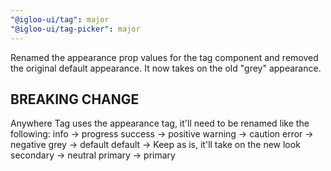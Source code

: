 ```yaml
---
"@igloo-ui/tag": major
"@igloo-ui/tag-picker": major
---
```


Renamed the appearance prop values for the tag component and removed the original default appearance. It now takes on the old "grey" appearance.

## BREAKING CHANGE

Anywhere Tag uses the appearance tag, it'll need to be renamed like the following:
info → progress
success → positive
warning → caution
error → negative
grey → default
default → Keep as is, it'll take on the new look
secondary → neutral
primary → primary